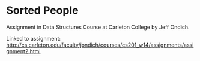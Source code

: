 # Sorted People
Assignment in Data Structures Course at Carleton College by Jeff Ondich.

Linked to assignment: http://cs.carleton.edu/faculty/jondich/courses/cs201_w14/assignments/assignment2.html
